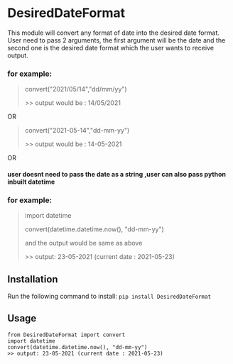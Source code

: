 # DesiredDateFormat
This module will convert any format of date into the desired date format.
User need to pass 2 arguments, the first argument will be the date and the second one is the desired date format which the user wants to receive output. 
### for example:
> convert("2021/05/14","dd/mm/yy")
> 
>\>> output would be : 14/05/2021

OR
> convert("2021-05-14","dd-mm-yy")
> 
>\>> output would be : 14-05-2021

OR
#### user doesnt need to pass the date as a string ,user can also pass python inbuilt datetime
### for example: 
> import datetime
> 
> convert(datetime.datetime.now(), "dd-mm-yy")
> 
> and the output would be same as above 
> 
>\>> output: 23-05-2021 (current date : 2021-05-23)

## Installation
  Run the following command to install:
  ```pip install DesiredDateFormat```


## Usage
```
from DesiredDateFormat import convert
import datetime
convert(datetime.datetime.now(), "dd-mm-yy")
>> output: 23-05-2021 (current date : 2021-05-23) 
```
